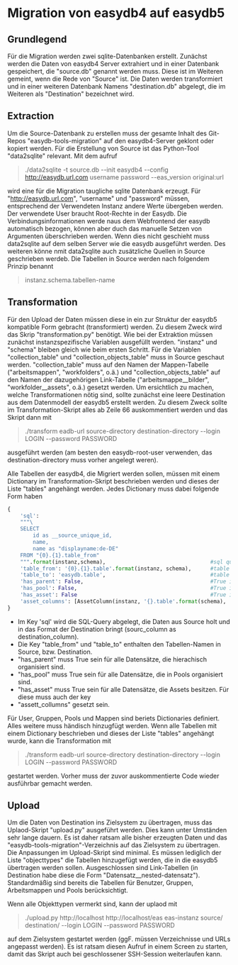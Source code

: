 # Migration von easydb4 auf easydb5
## Grundlegend
Für die Migration werden zwei sqlite-Datenbanken erstellt. Zunächst werden die Daten von easydb4 Server
extrahiert und in einer Datenbank gespeichert, die "source.db" genannt werden muss. Diese ist im Weiteren gemeint,
wenn die Rede von "Source" ist.
Die Daten werden transformiert und in einer weiteren Datenbank Namens "destination.db" abgelegt, die im Weiteren als "Destination"
bezeichnet wird.
## Extraction
Um die Source-Datenbank zu erstellen muss der gesamte Inhalt des Git-Repos "easydb-tools-migration" auf den easydb4-Server geklont oder kopiert werden.
Für die Erstellung von Source ist das Python-Tool "data2sqlite" relevant.
Mit dem aufruf

>./data2sqlite -t source.db --init easydb4 --config http://easydb.url.com username password --eas_version original:url

wird eine für die Migration taugliche sqlite Datenbank erzeugt. Für "http://easydb.url.com",
"username" und "password" müssen, entsprechend der Verwendeten Instanz andere Werte übergeben werden.
Der verwendete User braucht Root-Rechte in der Easydb.
Die Verbindungsinformationen werde naus dem Webfrontend der easydb automatisch bezogen, können aber duch das manuelle Setzen von Argumenten überschrieben werden. Wenn dies nicht geschieht muss data2sqlite auf dem selben Server wie die easydb ausgeführt werden. Des weiteren könne nmit data2sqlite auch zusätzliche Quellen in Source geschrieben werdeb.
Die Tabellen in Source werden nach folgendem Prinzip benannt

>instanz.schema.tabellen-name

## Transformation
Für den Upload der Daten müssen diese in ein zur Struktur der easydb5 kompatible Form gebracht (transformiert) werden. Zu diesem Zweck wird das Skrip "transformation.py" benötigt.
Wie bei der Extraktion müssen zunächst instanzspezifische Variablen ausgefüllt werden.
"instanz" und "schema" bleiben gleich wie beim ersten Schritt. Für die Variablen "collection_table" und
"collection_objects_table" muss in Source geschaut werden. "collection_table" muss auf den Namen der Mappen-Tabelle ("arbeitsmappen", "workfolders", o.ä.) und "collection_objects_table" auf den Namen der dazugehörigen Link-Tabelle  ("arbeitsmappe\__bilder", "workfolder\__assets", o.ä.) gesetzt werden.
Um ersichtlich zu machen, welche Transformationen nötig sind, sollte zunächst eine leere Destination aus dem Datenmodell der easydb5 erstellt werden. Zu diesem Zweck sollte im Transformation-Skript alles ab Zeile 66 auskommentiert werden und das Skript dann mit

>./transform eadb-url source-directory destination-directory --login LOGIN --password PASSWORD

ausgeführt werden (am besten den easydb-root-user verwenden, das destination-directory muss vorher angelegt weren).

Alle Tabellen der easydb4, die Migriert werden sollen, müssen mit einem Dictionary im Transformation-Skript
beschrieben werden und dieses der Liste "tables" angehängt werden. Jedes Dictionary muss dabei folgende Form haben

```python
{
    'sql':
    """\
    SELECT
        id as __source_unique_id,
        name,
        name as "displayname:de-DE"
    FROM "{0}.{1}.table_from"
    """.format(instanz,schema),                                 #sql query (hard to automatize, because of varying join, etc.), all fields are examples, must replace those
    'table_from': '{0}.{1}.table'.format(instanz, schema),      #table in source
    'table_to': 'easydb.table',                                 #table in destination
    'has_parent': False,                                        #True if Object is part of a List with hierarchical ordering
    'has_pool': False,                                          #True if records of this table are orgranized in pools
    'has_asset': False                                          #True if record has a file attached to it
    'asset_columns': [AssetColumn(instanz, '{}.table'.format(schema), 'column', 'table', 'column', ['url'])]
}
```
* Im Key 'sql' wird die SQL-Query abgelegt, die Daten aus Source holt und in das Format der Destination bringt (sourc_column as destination_column).
* Die Key "table_from" und "table_to" enthalten den Tabellen-Namen in Source, bzw. Destination.
* "has_parent" muss True sein für alle Datensätze, die hierachisch organisiert sind.
* "has_pool" muss True sein für alle Datensätze, die in Pools organisiert sind.
* "has_asset" muss True sein für alle Datensätze, die Assets besitzen. Für diese muss auch der key
* "assett_collumns" gesetzt sein.

Für User, Gruppen, Pools und Mappen sind beriets Dictionaries definiert. Alles weitere muss händisch hinzugfügt werden. Wenn alle Tabellen mit einem Dictionary beschrieben  und dieses der Liste "tables" angehängt wurde, kann die Transformation mit

>./transform eadb-url source-directory destination-directory --login LOGIN --password PASSWORD

gestartet werden. Vorher muss der zuvor auskommentierte Code wieder ausführbar gemacht werden.

## Upload

Um die Daten von Destination ins Zielsystem zu übertragen, muss das Uplaod-Skript "upload.py" ausgeführt werden. Dies kann unter Umständen sehr lange dauern. Es ist daher ratsam alle bisher erzeugten Daten und das "easydb-tools-migration"-Verzeichnis auf das Zielsystem zu übertragen.
Die Anpassungen im Upload-Skript sind minimal. Es müssen lediglich der Liste "objecttypes" die Tabellen hinzugefügt werden, die in die easydb5 übertragen werden sollen. Ausgeschlossen sind Link-Tabellen (in Destination habe diese die Form "Datensatz__nested-datensatz"). Standardmäßig sind bereits die Tabellen für Benutzer, Gruppen, Arbeitsmappen  und Pools berücksichtigt.

Wenn alle Objekttypen vermerkt sind, kann der uplaod mit

>./upload.py http://localhost http://localhost/eas eas-instanz source/ destination/ --login LOGIN --password PASSWORD

auf dem Zielsystem gestartet werden (ggF. müssen Verzeichnisse und URLs angepasst werden). Es ist ratsam diesen Aufruf in einem Screen zu starten, damit das Skript auch bei geschlossener SSH-Session weiterlaufen kann.
